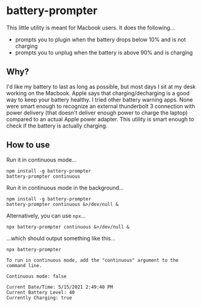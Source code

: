 # battery-prompter

This little utility is meant for Macbook users. It does the following...
- prompts you to plugin when the battery drops below 10% and is not charging
- prompts you to unplug when the battery is above 90% and is charging

## Why?
I'd like my battery to last as long as possible, but most days I sit at my desk working on the Macbook. Apple says that charging/decharging is a good way to keep your battery healthy. I tried other battery warning apps. None were smart enough to recognize an external thunderbolt 3 connection with power delivery (that doesn't deliver enough power to charge the laptop) compared to an actual Apple power adapter. This utility is smart enough to check if the battery is actually charging.


## How to use

Run it in continuous mode...
```
npm install -g battery-prompter
battery-prompter continuous
```

Run it in continuous mode in the background...
```
npm install -g battery-prompter
battery-prompter continuous &>/dev/null &
```
Alternatively, you can use `npx`...
```
npx battery-prompter continuous &>/dev/null &
```
...which should output something like this...
```
npx battery-prompter

To run in continuous mode, add the "continuous" argument to the command line.

Continuous mode: false

Current Date/Time: 5/15/2021 2:49:40 PM
Current Battery Level: 40
Currently Charging: true
```